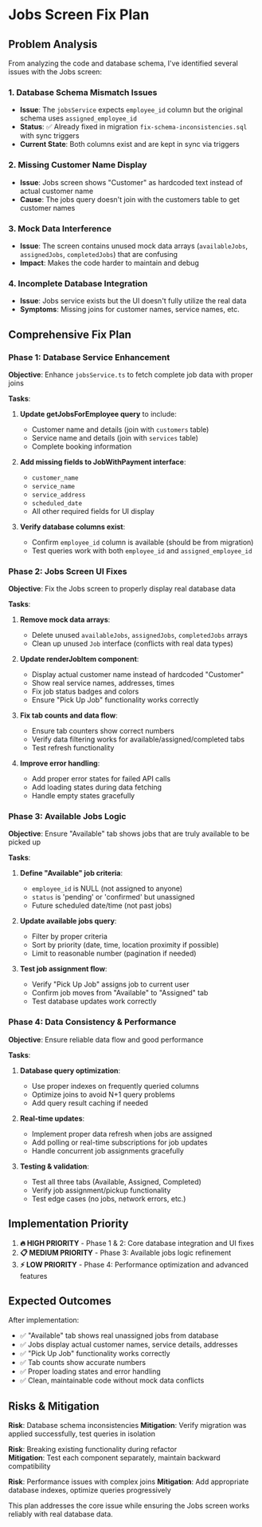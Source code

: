 # Jobs Screen Fix Plan

## Problem Analysis

From analyzing the code and database schema, I've identified several issues with the Jobs screen:

### 1. **Database Schema Mismatch Issues** 
- **Issue**: The `jobsService` expects `employee_id` column but the original schema uses `assigned_employee_id`
- **Status**: ✅ Already fixed in migration `fix-schema-inconsistencies.sql` with sync triggers
- **Current State**: Both columns exist and are kept in sync via triggers

### 2. **Missing Customer Name Display**
- **Issue**: Jobs screen shows "Customer" as hardcoded text instead of actual customer name
- **Cause**: The jobs query doesn't join with the customers table to get customer names

### 3. **Mock Data Interference**
- **Issue**: The screen contains unused mock data arrays (`availableJobs`, `assignedJobs`, `completedJobs`) that are confusing
- **Impact**: Makes the code harder to maintain and debug

### 4. **Incomplete Database Integration**
- **Issue**: Jobs service exists but the UI doesn't fully utilize the real data
- **Symptoms**: Missing joins for customer names, service names, etc.

## Comprehensive Fix Plan

### Phase 1: Database Service Enhancement
**Objective**: Enhance `jobsService.ts` to fetch complete job data with proper joins

**Tasks**:
1. **Update getJobsForEmployee query** to include:
   - Customer name and details (join with `customers` table)
   - Service name and details (join with `services` table)  
   - Complete booking information
   
2. **Add missing fields to JobWithPayment interface**:
   - `customer_name` 
   - `service_name`
   - `service_address`
   - `scheduled_date`
   - All other required fields for UI display

3. **Verify database columns exist**:
   - Confirm `employee_id` column is available (should be from migration)
   - Test queries work with both `employee_id` and `assigned_employee_id`

### Phase 2: Jobs Screen UI Fixes
**Objective**: Fix the Jobs screen to properly display real database data

**Tasks**:
1. **Remove mock data arrays**:
   - Delete unused `availableJobs`, `assignedJobs`, `completedJobs` arrays
   - Clean up unused `Job` interface (conflicts with real data types)

2. **Update renderJobItem component**:
   - Display actual customer name instead of hardcoded "Customer"
   - Show real service names, addresses, times
   - Fix job status badges and colors
   - Ensure "Pick Up Job" functionality works correctly

3. **Fix tab counts and data flow**:
   - Ensure tab counters show correct numbers
   - Verify data filtering works for available/assigned/completed tabs
   - Test refresh functionality

4. **Improve error handling**:
   - Add proper error states for failed API calls
   - Add loading states during data fetching
   - Handle empty states gracefully

### Phase 3: Available Jobs Logic
**Objective**: Ensure "Available" tab shows jobs that are truly available to be picked up

**Tasks**:
1. **Define "Available" job criteria**:
   - `employee_id` is NULL (not assigned to anyone)
   - `status` is 'pending' or 'confirmed' but unassigned
   - Future scheduled date/time (not past jobs)

2. **Update available jobs query**:
   - Filter by proper criteria
   - Sort by priority (date, time, location proximity if possible)
   - Limit to reasonable number (pagination if needed)

3. **Test job assignment flow**:
   - Verify "Pick Up Job" assigns job to current user
   - Confirm job moves from "Available" to "Assigned" tab
   - Test database updates work correctly

### Phase 4: Data Consistency & Performance
**Objective**: Ensure reliable data flow and good performance

**Tasks**:
1. **Database query optimization**:
   - Use proper indexes on frequently queried columns
   - Optimize joins to avoid N+1 query problems
   - Add query result caching if needed

2. **Real-time updates**:
   - Implement proper data refresh when jobs are assigned
   - Add polling or real-time subscriptions for job updates
   - Handle concurrent job assignments gracefully

3. **Testing & validation**:
   - Test all three tabs (Available, Assigned, Completed)
   - Verify job assignment/pickup functionality
   - Test edge cases (no jobs, network errors, etc.)

## Implementation Priority

1. **🔥 HIGH PRIORITY** - Phase 1 & 2: Core database integration and UI fixes
2. **📋 MEDIUM PRIORITY** - Phase 3: Available jobs logic refinement  
3. **⚡ LOW PRIORITY** - Phase 4: Performance optimization and advanced features

## Expected Outcomes

After implementation:
- ✅ "Available" tab shows real unassigned jobs from database
- ✅ Jobs display actual customer names, service details, addresses
- ✅ "Pick Up Job" functionality works correctly
- ✅ Tab counts show accurate numbers
- ✅ Proper loading states and error handling
- ✅ Clean, maintainable code without mock data conflicts

## Risks & Mitigation

**Risk**: Database schema inconsistencies
**Mitigation**: Verify migration was applied successfully, test queries in isolation

**Risk**: Breaking existing functionality during refactor  
**Mitigation**: Test each component separately, maintain backward compatibility

**Risk**: Performance issues with complex joins
**Mitigation**: Add appropriate database indexes, optimize queries progressively

This plan addresses the core issue while ensuring the Jobs screen works reliably with real database data.
